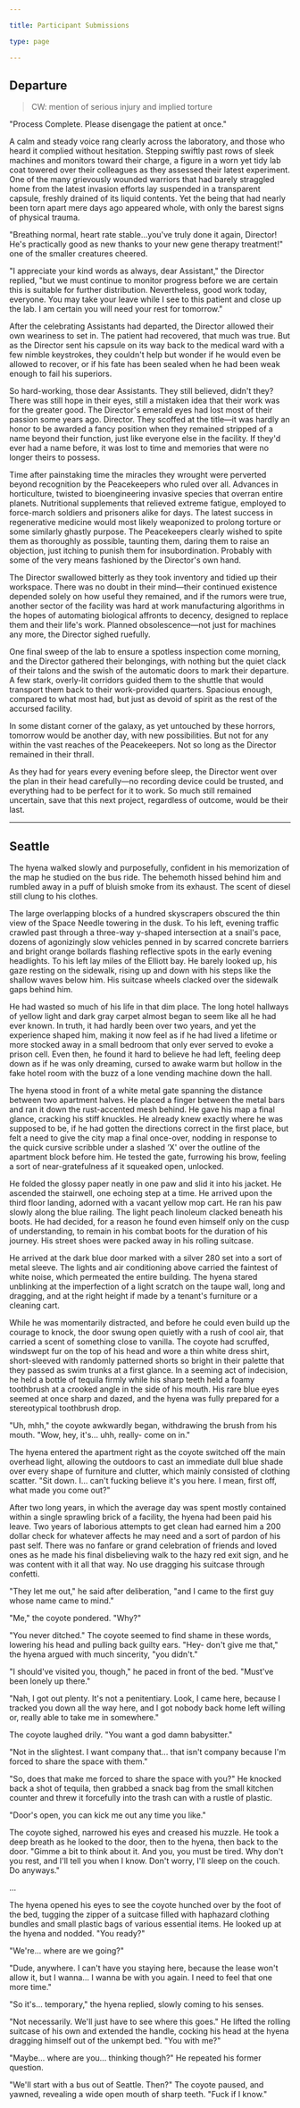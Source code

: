 ```yaml
---

title: Participant Submissions

type: page

---
```


## Departure

> CW: mention of serious injury and implied torture

"Process Complete. Please disengage the patient at once."

A calm and steady voice rang clearly across the laboratory, and those who heard it complied without hesitation. Stepping swiftly past rows of sleek machines and monitors toward their charge, a figure in a worn yet tidy lab coat towered over their colleagues as they assessed their latest experiment. One of the many grievously wounded warriors that had barely straggled home from the latest invasion efforts lay suspended in a transparent capsule, freshly drained of its liquid contents. Yet the being that had nearly been torn apart mere days ago appeared whole, with only the barest signs of physical trauma.

"Breathing normal, heart rate stable...you've truly done it again, Director! He's practically good as new thanks to your new gene therapy treatment!" one of the smaller creatures cheered.

"I appreciate your kind words as always, dear Assistant," the Director replied, "but we must continue to monitor progress before we are certain this is suitable for further distribution. Nevertheless, good work today, everyone. You may take your leave while I see to this patient and close up the lab. I am certain you will need your rest for tomorrow."

After the celebrating Assistants had departed, the Director allowed their own weariness to set in. The patient had recovered, that much was true. But as the Director sent his capsule on its way back to the medical ward with a few nimble keystrokes, they couldn't help but wonder if he would even be allowed to recover, or if his fate has been sealed when he had been weak enough to fail his superiors.

So hard-working, those dear Assistants. They still believed, didn't they? There was still hope in their eyes, still a mistaken idea that their work was for the greater good. The Director's emerald eyes had lost most of their passion some years ago. Director. They scoffed at the title—it was hardly an honor to be awarded a fancy position when they remained stripped of a name beyond their function, just like everyone else in the facility. If they'd ever had a name before, it was lost to time and memories that were no longer theirs to possess.

Time after painstaking time the miracles they wrought were perverted beyond recognition by the Peacekeepers who ruled over all. Advances in horticulture, twisted to bioengineering invasive species that overran entire planets. Nutritional supplements that relieved extreme fatigue, employed to force-march soldiers and prisoners alike for days. The latest success in regenerative medicine would most likely weaponized to prolong torture or some similarly ghastly purpose. The Peacekeepers clearly wished to spite them as thoroughly as possible, taunting them, daring them to raise an objection, just itching to punish them for insubordination. Probably with some of the very means fashioned by the Director's own hand.

The Director swallowed bitterly as they took inventory and tidied up their workspace. There was no doubt in their mind—their continued existence depended solely on how useful they remained, and if the rumors were true, another sector of the facility was hard at work manufacturing algorithms in the hopes of automating biological affronts to decency, designed to replace them and their life's work. Planned obsolescence—not just for machines any more, the Director sighed ruefully.

One final sweep of the lab to ensure a spotless inspection come morning, and the Director gathered their belongings, with nothing but the quiet clack of their talons and the swish of the automatic doors to mark their departure. A few stark, overly-lit corridors guided them to the shuttle that would transport them back to their work-provided quarters. Spacious enough, compared to what most had, but just as devoid of spirit as the rest of the accursed facility.

In some distant corner of the galaxy, as yet untouched by these horrors, tomorrow would be another day, with new possibilities. But not for any within the vast reaches of the Peacekeepers. Not so long as the Director remained in their thrall.

As they had for years every evening before sleep, the Director went over the plan in their head carefully—no recording device could be trusted, and everything had to be perfect for it to work. So much still remained uncertain, save that this next project, regardless of outcome, would be their last.

-----

## Seattle

The hyena walked slowly and purposefully, confident in his memorization of the map he studied on the bus ride. The behemoth hissed behind him and rumbled away in a puff of bluish smoke from its exhaust. The scent of diesel still clung to his clothes.

The large overlapping blocks of a hundred skyscrapers obscured the thin view of the Space Needle towering in the dusk. To his left, evening traffic crawled past through a three-way y-shaped intersection at a snail's pace, dozens of agonizingly slow vehicles penned in by scarred concrete barriers and bright orange bollards flashing reflective spots in the early evening headlights. To his left lay miles of the Elliott bay. He barely looked up, his gaze resting on the sidewalk, rising up and down with his steps like the shallow waves below him. His suitcase wheels clacked over the sidewalk gaps behind him.

He had wasted so much of his life in that dim place. The long hotel hallways of yellow light and dark gray carpet almost began to seem like all he had ever known. In truth, it had hardly been over two years, and yet the experience shaped him, making it now feel as if he had lived a lifetime or more stocked away in a small bedroom that only ever served to evoke a prison cell. Even then, he found it hard to believe he had left, feeling deep down as if he was only dreaming, cursed to awake warm but hollow in the fake hotel room with the buzz of a lone vending machine down the hall.

The hyena stood in front of a white metal gate spanning the distance between two apartment halves. He placed a finger between the metal bars and ran it down the rust-accented mesh behind. He gave his map a final glance, cracking his stiff knuckles. He already knew exactly where he was supposed to be, if he had gotten the directions correct in the first place, but felt a need to give the city map a final once-over, nodding in response to the quick cursive scribble under a slashed ‘X' over the outline of the apartment block before him. He tested the gate, furrowing his brow, feeling a sort of near-gratefulness af it squeaked open, unlocked.

He folded the glossy paper neatly in one paw and slid it into his jacket. He ascended the stairwell, one echoing step at a time. He arrived upon the third floor landing, adorned with a vacant yellow mop cart. He ran his paw slowly along the blue railing. The light peach linoleum clacked beneath his boots. He had decided, for a reason he found even himself only on the cusp of understanding, to remain in his combat boots for the duration of his journey. His street shoes were packed away in his rolling suitcase.

He arrived at the dark blue door marked with a silver 280 set into a sort of metal sleeve. The lights and air conditioning above carried the faintest of white noise, which permeated the entire building. The hyena stared unblinking at the imperfection of a light scratch on the taupe wall, long and dragging, and at the right height if made by a tenant's furniture or a cleaning cart.

While he was momentarily distracted, and before he could even build up the courage to knock, the door swung open quietly with a rush of cool air, that carried a scent of something close to vanilla.  The coyote had scruffed, windswept fur on the top of his head and wore a thin white dress shirt, short-sleeved with randomly patterned shorts so bright in their palette that they passed as swim trunks at a first glance.  In a seeming act of indecision, he held a bottle of tequila firmly while his sharp teeth held a foamy toothbrush at a crooked angle in the side of his mouth.  His rare blue eyes seemed at once sharp and dazed, and the hyena was fully prepared for a stereotypical toothbrush drop.

"Uh, mhh," the coyote awkwardly began, withdrawing the brush from his mouth.  "Wow, hey, it's... uhh, really- come on in."

The hyena entered the apartment right as the coyote switched off the main overhead light, allowing the outdoors to cast an immediate dull blue shade over every shape of furniture and clutter, which mainly consisted of clothing scatter.  "Sit down.  I... can't fucking believe it's you here.  I mean, first off, what made you come out?"

After two long years, in which the average day was spent mostly contained within a single sprawling brick of a facility, the hyena had been paid his leave.  Two years of laborious attempts to get clean had earned him a 200 dollar check for whatever affects he may need and a sort of pardon of his past self.  There was no fanfare or grand celebration of friends and loved ones as he made his final disbelieving walk to the hazy red exit sign, and he was content with it all that way.  No use dragging his suitcase through confetti.

"They let me out," he said after deliberation, "and I came to the first guy whose name came to mind."

"Me," the coyote pondered.  "Why?"

"You never ditched."  The coyote seemed to find shame in these words, lowering his head and pulling back guilty ears.  "Hey- don't give me that," the hyena argued with much sincerity, "you didn't."

"I should've visited you, though," he paced in front of the bed.  "Must've been lonely up there."

"Nah, I got out plenty.  It's not a penitentiary.  Look, I came here, because I tracked you down all the way here, and I got nobody back home left willing or, really able to take me in somewhere."

The coyote laughed drily.  "You want a god damn babysitter."

"Not in the slightest.  I want company that... that isn't company because I'm forced to share the space with them."

"So, does that make me forced to share the space with you?"  He knocked back a shot of tequila, then grabbed a snack bag from the small kitchen counter and threw it forcefully into the trash can with a rustle of plastic.

"Door's open, you can kick me out any time you like."

The coyote sighed, narrowed his eyes and creased his muzzle.  He took a deep breath as he looked to the door, then to the hyena, then back to the door.  "Gimme a bit to think about it.  And you, you must be tired.  Why don't you rest, and I'll tell you when I know.  Don't worry, I'll sleep on the couch.  Do anyways."

...

The hyena opened his eyes to see the coyote hunched over by the foot of the bed, tugging the zipper of a suitcase filled with haphazard clothing bundles and small plastic bags of various essential items.  He looked up at the hyena and nodded.  "You ready?"

"We're... where are we going?"

"Dude, anywhere.  I can't have you staying here, because the lease won't allow it, but I wanna... I wanna be with you again.  I need to feel that one more time."

"So it's... temporary," the hyena replied, slowly coming to his senses.

"Not necessarily.  We'll just have to see where this goes."  He lifted the rolling suitcase of his own and extended the handle, cocking his head at the hyena dragging himself out of the unkempt bed.  "You with me?"

"Maybe... where are you... thinking though?"  He repeated his former question.

"We'll start with a bus out of Seattle.  Then?"  The coyote paused, and yawned, revealing a wide open mouth of sharp teeth.  "Fuck if I know."

